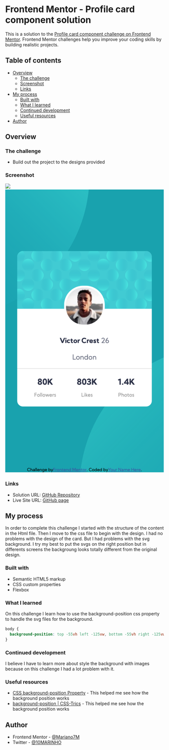 # Frontend Mentor - Profile card component solution

This is a solution to the [Profile card component challenge on Frontend Mentor](https://www.frontendmentor.io/challenges/profile-card-component-cfArpWshJ). Frontend Mentor challenges help you improve your coding skills by building realistic projects. 

## Table of contents

- [Overview](#overview)
  - [The challenge](#the-challenge)
  - [Screenshot](#screenshot)
  - [Links](#links)
- [My process](#my-process)
  - [Built with](#built-with)
  - [What I learned](#what-i-learned)
  - [Continued development](#continued-development)
  - [Useful resources](#useful-resources)
- [Author](#author)

## Overview

### The challenge

- Build out the project to the designs provided

### Screenshot

![](./screenshots/screenshot-desktop.jpg)
![](./screenshots/screenshot-mobile.png)

### Links

- Solution URL: [GitHub Repository](https://github.com/Mariano7M/ProfileCardComponent)
- Live Site URL: [GitHub page](https://mariano7m.github.io/ProfileCardComponent/)

## My process

In order to complete this challenge I started with the structure of the content in the Html file. Then I move to the css file to begin with the design.
I had no problems with the design of the card. But I had problems with the svg background. I try my best to put the svgs on the right position but in differents screens
the backgroung looks totally different from the original design. 

### Built with

- Semantic HTML5 markup
- CSS custom properties
- Flexbox

### What I learned

On this challenge I learn how to use the background-position css property to handle the svg files for the background.


```css
body {
  background-position: top -55vh left -125vw, bottom -55vh right -125vw;
}
```

### Continued development

I believe I have to learn more about style the background with images because on this challenge I had a lot problem with it.

### Useful resources

- [CSS background-position Property](https://www.w3schools.com/cssref/pr…) - This helped me see how the background position works
- [background-position | CSS-Trics](https://css-tricks.com/almanac/properties/b/background-position/) - This helped me see how the background position works

## Author

- Frontend Mentor - [@Mariano7M](https://www.frontendmentor.io/profile/Mariano7M)
- Twitter - [@10MARINHO](https://twitter.com/10MARINHO)
